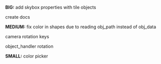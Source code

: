 **BIG:**
add skybox properties with tile objects

create docs

**MEDIUM:**
fix color in shapes due to reading obj_path instead of obj_data

camera rotation keys

object_handler rotation

**SMALL:**
color picker